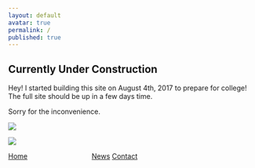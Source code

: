 ```yaml
---
layout: default
avatar: true
permalink: /
published: true
---
```

## Currently Under Construction
Hey! I started building this site on August 4th, 2017 to prepare for college! The full site should be up in a few days time. 

Sorry for the inconvenience.

<img class="left" src="{{site.baseurl}}/_includes/bear.png">

![]({{site.baseurl}}/_includes/bear.png)

<ul style="list-style-type: none; margin: 0; padding: 0; overflow: hidden;">
  <li style="display: inline-block; width:33%;"><a href="#home">Home</a></li>
  <li style="display: inline; width:33%;"><a href="#news">News</a></li>
  <li style="display: inline; width:33%;"><a href="#contact">Contact</a></li>

</ul>

